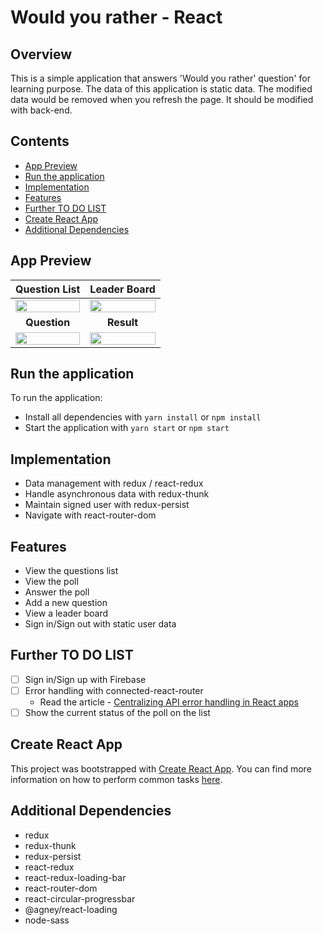 # Would you rather - React

## Overview

This is a simple application that answers 'Would you rather' question' for learning purpose. The data of this application is static data. The modified data would be removed when you refresh the page. It should be modified with back-end.


## Contents

- [App Preview](#app-preview)
- [Run the application](#run-the-application)
- [Implementation](#implementation)
- [Features](#features)
- [Further TO DO LIST](#further-to-do-list)
- [Create React App](#create-react-app)
- [Additional Dependencies](#additional-dependencies)

## App Preview

Question List             |  Leader Board
:-------------------------:|:-------------------------:
<img src='http://drive.google.com/uc?export=view&id=1KcTIWKfsv9c2CJEow9ziFNJ1X2mO0D8z' width='100%' /> |  <img src='http://drive.google.com/uc?export=view&id=1pdLxyLJcGhWKgvpwPRlun1GH6gfqAz54' width='100%' /><br>
<strong>Question</strong>             |  <strong>Result</strong>
<img src='http://drive.google.com/uc?export=view&id=1PNuVGvbC1XuGPEOdnoPC0uveJSQZummA' width='100%' /> | <img src='http://drive.google.com/uc?export=view&id=13V6PDeQ-ZCSmbvho1JuRpvwk064RSkss' width='100%' />



## Run the application

To run the application:
* Install all dependencies with `yarn install` or `npm install`
* Start the application with `yarn start` or `npm start`


## Implementation

- Data management with redux / react-redux
- Handle asynchronous data with redux-thunk
- Maintain signed user with redux-persist
- Navigate with react-router-dom


## Features
- View the questions list
- View the poll
- Answer the poll
- Add a new question
- View a leader board
- Sign in/Sign out with static user data


## Further TO DO LIST

- [ ] Sign in/Sign up with Firebase
- [ ] Error handling with connected-react-router
  - Read the article - [Centralizing API error handling in React apps](https://itnext.io/centralizing-api-error-handling-in-react-apps-810b2be1d39d)
- [ ] Show the current status of the poll on the list

## Create React App

This project was bootstrapped with [Create React App](https://github.com/facebookincubator/create-react-app). You can find more information on how to perform common tasks [here](https://github.com/facebookincubator/create-react-app/blob/master/packages/react-scripts/template/README.md).


## Additional Dependencies
- redux
- redux-thunk
- redux-persist
- react-redux
- react-redux-loading-bar
- react-router-dom
- react-circular-progressbar
- @agney/react-loading
- node-sass
